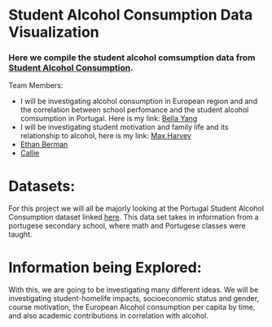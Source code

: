 # Student Alcohol Consumption Data Visualization

### Here we compile the student alcohol comsumption data from [Student Alcohol Consumption](https://www.kaggle.com/uciml/student-alcohol-consumption).

Team Members:
* I will be investigating alcohol consumption in European region and and the correlation between school perfomance and the student alcohol comsumption in Portugal. 
Here is my link: [Bella Yang](bella)
* I will be investigating student motivation and family life and its relationship to alcohol, here is my link: [Max Harvey](Max) 
* [Ethan Berman](ethan)
* [Callie](callie)

# Datasets:
For this project we will all be majorly looking at the Portugal Student Alcohol Consumption dataset linked [here](https://www.kaggle.com/uciml/student-alcohol-consumption?select=student-por.csv). This data set takes in information from a portugese secondary school, where math and Portugese classes were taught. 
# Information being Explored:
 With this, we are going to be investigating many different ideas.  We will be investigating student-homelife impacts, socioeconomic status and gender, course motivation, the European Alcohol consumption per capita by time, and also academic contributions in correlation with alcohol.
